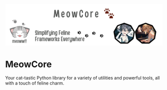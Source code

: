 ![MeowCore Logo](./public/headerimage.png)

# MeowCore
Your cat-tastic Python library for a variety of utilities and powerful tools, all with a touch of feline charm.
